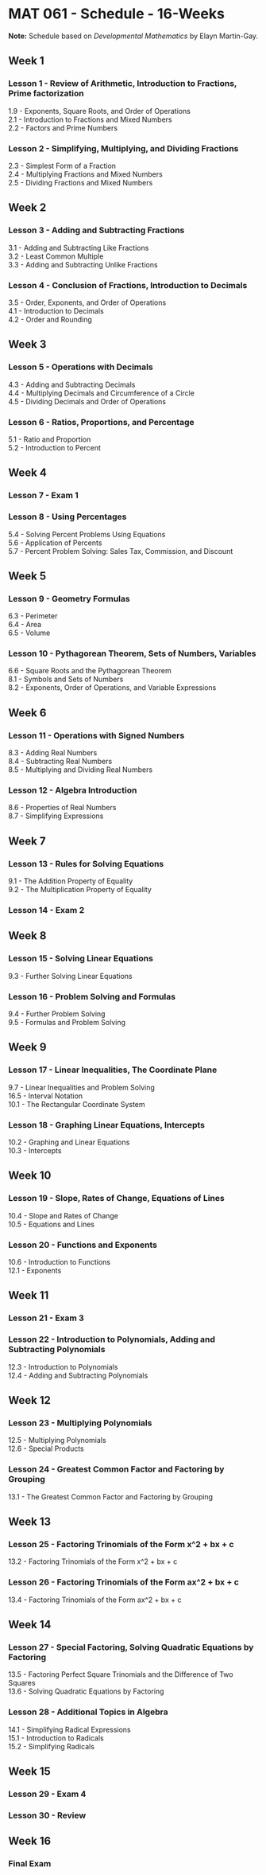 # MAT 061 - Schedule - 16-Weeks

**Note:** Schedule based on *Developmental Mathematics* by Elayn Martin-Gay.

## Week 1

### Lesson 1 - Review of Arithmetic, Introduction to Fractions, Prime factorization

1.9 - Exponents, Square Roots, and Order of Operations  
2.1 - Introduction to Fractions and Mixed Numbers  
2.2 - Factors and Prime Numbers

### Lesson 2 - Simplifying, Multiplying, and Dividing Fractions

2.3 - Simplest Form of a Fraction  
2.4 - Multiplying Fractions and Mixed Numbers  
2.5 - Dividing Fractions and Mixed Numbers

## Week 2

### Lesson 3 - Adding and Subtracting Fractions

3.1 - Adding and Subtracting Like Fractions  
3.2 - Least Common Multiple  
3.3 - Adding and Subtracting Unlike Fractions

### Lesson 4 - Conclusion of Fractions, Introduction to Decimals

3.5 - Order, Exponents, and Order of Operations  
4.1 - Introduction to Decimals  
4.2 - Order and Rounding

## Week 3

### Lesson 5 - Operations with Decimals

4.3 - Adding and Subtracting Decimals  
4.4 - Multiplying Decimals and Circumference of a Circle  
4.5 - Dividing Decimals and Order of Operations

### Lesson 6 - Ratios, Proportions, and Percentage

5.1 - Ratio and Proportion  
5.2 - Introduction to Percent

## Week 4

### Lesson 7 - Exam 1

### Lesson 8 - Using Percentages

5.4 - Solving Percent Problems Using Equations  
5.6 - Application of Percents  
5.7 - Percent Problem Solving: Sales Tax, Commission, and Discount

## Week 5

### Lesson 9 - Geometry Formulas

6.3 - Perimeter  
6.4 - Area  
6.5 - Volume

### Lesson 10 - Pythagorean Theorem, Sets of Numbers, Variables

6.6 - Square Roots and the Pythagorean Theorem  
8.1 - Symbols and Sets of Numbers  
8.2 - Exponents, Order of Operations, and Variable Expressions

## Week 6

### Lesson 11 - Operations with Signed Numbers

8.3 - Adding Real Numbers  
8.4 - Subtracting Real Numbers  
8.5 - Multiplying and Dividing Real Numbers

### Lesson 12 - Algebra Introduction

8.6 - Properties of Real Numbers  
8.7 - Simplifying Expressions

## Week 7

### Lesson 13 - Rules for Solving Equations

9.1 - The Addition Property of Equality  
9.2 - The Multiplication Property of Equality

### Lesson 14 - Exam 2

## Week 8

### Lesson 15 - Solving Linear Equations

9.3 - Further Solving  Linear Equations

### Lesson 16 - Problem Solving and Formulas

9.4 - Further Problem Solving  
9.5 - Formulas and Problem Solving

## Week 9

### Lesson 17 - Linear Inequalities, The Coordinate Plane

9.7 - Linear Inequalities and Problem Solving  
16.5 - Interval Notation  
10.1 - The Rectangular Coordinate System

### Lesson 18 - Graphing Linear Equations, Intercepts

10.2 - Graphing and Linear Equations  
10.3 - Intercepts

## Week 10

### Lesson 19 - Slope, Rates of Change, Equations of Lines

10.4 - Slope and Rates of Change  
10.5 - Equations and Lines

### Lesson 20 - Functions and Exponents

10.6 - Introduction to Functions  
12.1 - Exponents

## Week 11

### Lesson 21 - Exam 3

### Lesson 22 - Introduction to Polynomials, Adding and Subtracting Polynomials

12.3 - Introduction to Polynomials  
12.4 - Adding and Subtracting Polynomials

## Week 12

### Lesson 23  - Multiplying Polynomials

12.5 - Multiplying Polynomials  
12.6 - Special Products

### Lesson 24 - Greatest Common Factor and Factoring by Grouping

13.1 - The Greatest Common Factor and Factoring by Grouping

## Week 13

### Lesson 25 - Factoring Trinomials of the Form x^2 + bx + c

13.2 - Factoring Trinomials of the Form x^2 + bx + c

### Lesson 26 - Factoring Trinomials of the Form ax^2 + bx + c

13.4 - Factoring Trinomials of the Form ax^2 + bx + c

## Week 14

### Lesson 27 - Special Factoring, Solving Quadratic Equations by Factoring

13.5 - Factoring Perfect Square Trinomials and the Difference of Two Squares  
13.6 - Solving Quadratic Equations by Factoring

### Lesson 28 - Additional Topics in Algebra

14.1 - Simplifying Radical Expressions  
15.1 - Introduction to Radicals  
15.2 - Simplifying Radicals

## Week 15

### Lesson 29 - Exam 4

### Lesson 30 - Review

## Week 16

### Final Exam
